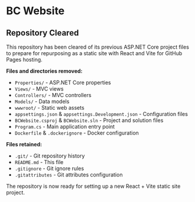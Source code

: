 ﻿# BC Website

## Repository Cleared

This repository has been cleared of its previous ASP.NET Core project files to prepare for repurposing as a static site with React and Vite for GitHub Pages hosting.

**Files and directories removed:**
- `Properties/` - ASP.NET Core properties
- `Views/` - MVC views
- `Controllers/` - MVC controllers  
- `Models/` - Data models
- `wwwroot/` - Static web assets
- `appsettings.json` & `appsettings.Development.json` - Configuration files
- `BCWebsite.csproj` & `BCWebsite.sln` - Project and solution files
- `Program.cs` - Main application entry point
- `Dockerfile` & `.dockerignore` - Docker configuration

**Files retained:**
- `.git/` - Git repository history
- `README.md` - This file
- `.gitignore` - Git ignore rules
- `.gitattributes` - Git attributes configuration

The repository is now ready for setting up a new React + Vite static site project.
